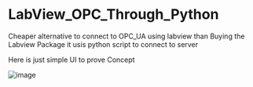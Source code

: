 # LabView_OPC_Through_Python
Cheaper alternative to connect to OPC_UA using labview than Buying the Labview Package
it usis python script to connect to server

Here is just simple UI to prove Concept

![image](https://user-images.githubusercontent.com/18179768/156857281-d9ca7421-c246-49c0-a4ec-5c5518353ddf.png)
